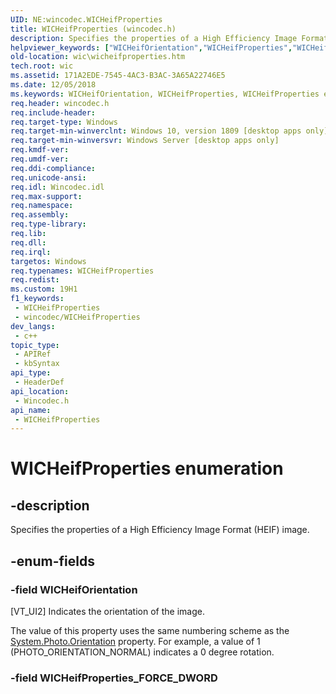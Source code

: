 ```yaml
---
UID: NE:wincodec.WICHeifProperties
title: WICHeifProperties (wincodec.h)
description: Specifies the properties of a High Efficiency Image Format (HEIF) image.
helpviewer_keywords: ["WICHeifOrientation","WICHeifProperties","WICHeifProperties enumeration [Windows Imaging Component]","wic.wicheifproperties","wincodec/WICHeifOrientation","wincodec/WICHeifProperties"]
old-location: wic\wicheifproperties.htm
tech.root: wic
ms.assetid: 171A2EDE-7545-4AC3-B3AC-3A65A22746E5
ms.date: 12/05/2018
ms.keywords: WICHeifOrientation, WICHeifProperties, WICHeifProperties enumeration [Windows Imaging Component], wic.wicheifproperties, wincodec/WICHeifOrientation, wincodec/WICHeifProperties
req.header: wincodec.h
req.include-header: 
req.target-type: Windows
req.target-min-winverclnt: Windows 10, version 1809 [desktop apps only]
req.target-min-winversvr: Windows Server [desktop apps only]
req.kmdf-ver: 
req.umdf-ver: 
req.ddi-compliance: 
req.unicode-ansi: 
req.idl: Wincodec.idl
req.max-support: 
req.namespace: 
req.assembly: 
req.type-library: 
req.lib: 
req.dll: 
req.irql: 
targetos: Windows
req.typenames: WICHeifProperties
req.redist: 
ms.custom: 19H1
f1_keywords:
 - WICHeifProperties
 - wincodec/WICHeifProperties
dev_langs:
 - c++
topic_type:
 - APIRef
 - kbSyntax
api_type:
 - HeaderDef
api_location:
 - Wincodec.h
api_name:
 - WICHeifProperties
---
```


# WICHeifProperties enumeration


## -description

Specifies the properties of a High Efficiency Image Format (HEIF) image.

## -enum-fields

### -field WICHeifOrientation

[VT_UI2] Indicates the orientation of the image.

The value of this property uses the same numbering scheme as the <a href="https://docs.microsoft.com/windows/desktop/properties/props-system-photo-orientation">System.Photo.Orientation</a> property. For example, a value of 1 (PHOTO_ORIENTATION_NORMAL) indicates a 0 degree rotation.

### -field WICHeifProperties_FORCE_DWORD

